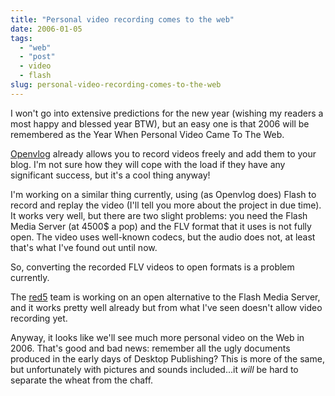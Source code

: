 ```yaml
---
title: "Personal video recording comes to the web"
date: 2006-01-05
tags: 
  - "web"
  - "post"
  - video
  - flash
slug: personal-video-recording-comes-to-the-web
---
```


I won't go into extensive predictions for the new year (wishing my readers a most happy and blessed year BTW), but an easy one is that 2006 will be remembered as the Year When Personal Video Came To The Web.

[Openvlog](http://www.openvlog.com/) already allows you to record videos freely and add them to your blog. I'm not sure how they will cope with the load if they have any significant success, but it's a cool thing anyway!

I'm working on a similar thing currently, using (as Openvlog does) Flash to record and replay the video (I'll tell you more about the project in due time). It works very well, but there are two slight problems: you need the Flash Media Server (at 4500$ a pop) and the FLV format that it uses is not fully open. The video uses well-known codecs, but the audio does not, at least that's what I've found out until now.

So, converting the recorded FLV videos to open formats is a problem currently.

The [red5](http://osflash.org/red5) team is working on an open alternative to the Flash Media Server, and it works pretty well already but from what I've seen doesn't allow video recording yet.

Anyway, it looks like we'll see much more personal video on the Web in 2006. That's good and bad news: remember all the ugly documents produced in the early days of Desktop Publishing? This is more of the same, but unfortunately with pictures and sounds included...it _will_ be hard to separate the wheat from the chaff.
